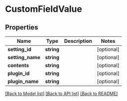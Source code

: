 # CustomFieldValue

## Properties
Name | Type | Description | Notes
------------ | ------------- | ------------- | -------------
**setting_id** | **string** |  | [optional] 
**setting_name** | **string** |  | [optional] 
**contents** | **string** |  | [optional] 
**plugin_id** | **string** |  | [optional] 
**plugin_name** | **string** |  | [optional] 

[[Back to Model list]](../README.md#documentation-for-models) [[Back to API list]](../README.md#documentation-for-api-endpoints) [[Back to README]](../README.md)



